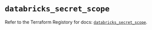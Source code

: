 # `databricks_secret_scope`

Refer to the Terraform Registory for docs: [`databricks_secret_scope`](https://registry.terraform.io/providers/databricks/databricks/1.20.0/docs/resources/secret_scope).
